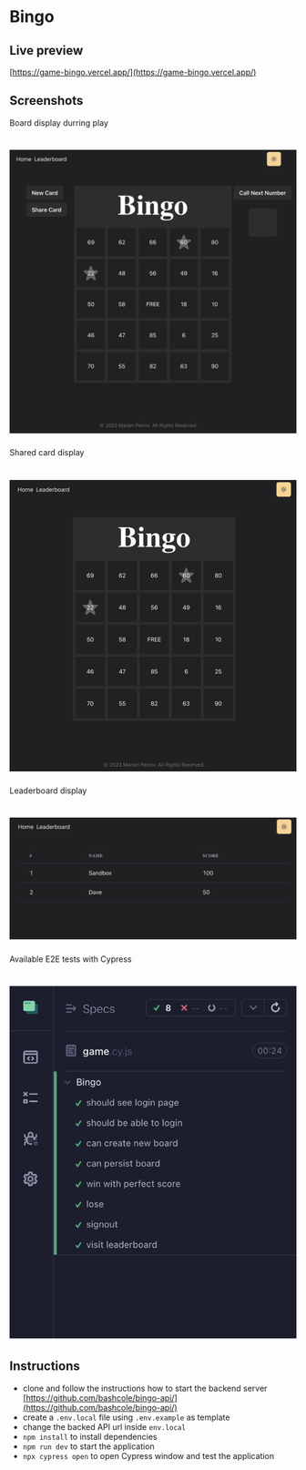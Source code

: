 # Bingo

## Live preview

[https://game-bingo.vercel.app/](https://game-bingo.vercel.app/)

## Screenshots

Board display durring play
# ![Board](board.png)

Shared card display
# ![Shared Board](shared.png)

Leaderboard display
# ![Leaderboard](leaderboard.png)

Available E2E tests with Cypress
# ![Cypress E2E](cypress.png)

## Instructions

- clone and follow the instructions how to start the backend server [https://github.com/bashcole/bingo-api/](https://github.com/bashcole/bingo-api/)
- create a `.env.local` file using `.env.example` as template
- change the backed API url inside `env.local`
- `npm install` to install dependencies
- `npm run dev` to start the application
- `npx cypress open` to open Cypress window and test the application

